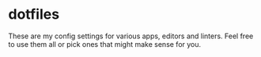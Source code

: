 # dotfiles

These are my config settings for various apps, editors and linters. Feel free to use them all or pick ones that might make sense for you.